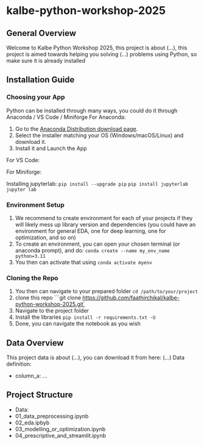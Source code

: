 # kalbe-python-workshop-2025
## General Overview
Welcome to Kalbe Python Workshop 2025, this project is about (...), this project is aimed towards helping you solving (...) problems using Python, so make sure it is already installed


## Installation Guide
### Choosing your App
Python can be installed through many ways, you could do it through Anaconda / VS Code / Miniforge
For Anaconda:
1. Go to the [Anaconda Distribution download page](https://www.anaconda.com/products/distribution).
2. Select the installer matching your OS (Windows/macOS/Linux) and download it.
3. Install it and Launch the App

For VS Code:

For Miniforge:

Installing jupyterlab:
```pip install --upgrade pip```
```pip install jupyterlab```
```jupyter lab```

### Environment Setup
1. We recommend to create environment for each of your projects if they will likely mess up library version and dependencies (you could have an environment for general EDA, one for deep learning, one for optimization, and so on)
2. To create an environment, you can open your chosen terminal (or anaconda prompt), and do: ```conda create --name my_env_name python=3.11```
3. You then can activate that using ```conda activate myenv```

### Cloning the Repo
1. You then can navigate to your prepared folder ```cd /path/to/your/project```
2. clone this repo ```git clone https://github.com/faathirchikal/kalbe-python-workshop-2025.git`
3. Navigate to the project folder
4. Install the libraries ```pip install -r requirements.txt -U```
5. Done, you can navigate the notebook as you wish

## Data Overview
This project data is about (...), you can download it from here: (...)
Data definition:
- column_a: ...

## Project Structure

- Data:
- 01_data_preprocessing.ipynb
- 02_eda.ipbyb
- 03_modelling_or_optimization.ipynb
- 04_prescriptive_and_streamlit.ipynb